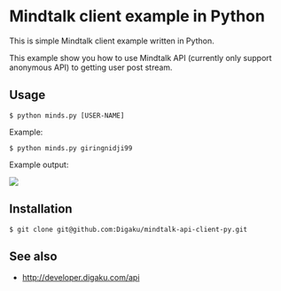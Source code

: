 
Mindtalk client example in Python
===================================

This is simple Mindtalk client example written in Python.

This example show you how to use Mindtalk API (currently only support anonymous API) to getting 
user post stream.

Usage
-----

	$ python minds.py [USER-NAME]

Example:

	$ python minds.py giringnidji99
	
Example output:

![](http://i.imgur.com/iyjxL.png)

Installation
-------------

	$ git clone git@github.com:Digaku/mindtalk-api-client-py.git

See also
--------

* http://developer.digaku.com/api